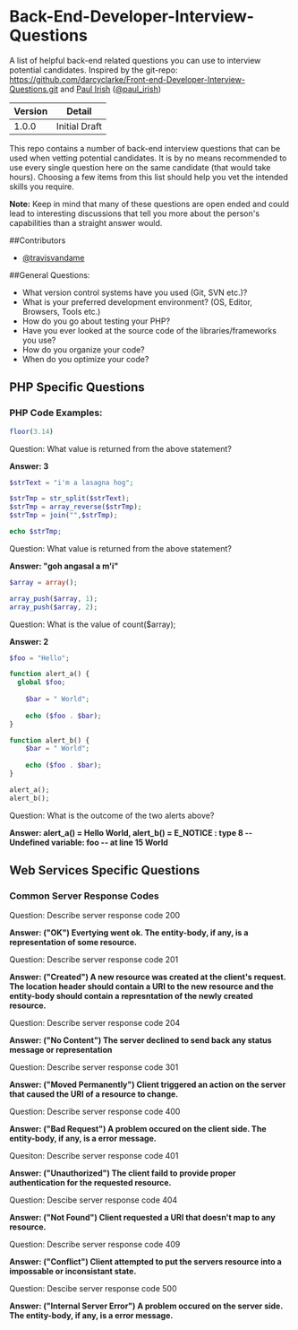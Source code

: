 Back-End-Developer-Interview-Questions
======================================

A list of helpful back-end related questions you can use to interview potential candidates. 
Inspired by the git-repo: https://github.com/darcyclarke/Front-end-Developer-Interview-Questions.git and
[Paul Irish](http://paulirish.com) ([@paul_irish](http://twitter.com/paul_irish)) 

|Version    |Detail          |
|-----------|----------------|
|1.0.0      |Initial Draft   |

This repo contains a number of back-end interview questions that can be used when vetting potential candidates. 
It is by no means recommended to use every single question here on the same candidate (that would take hours). 
Choosing a few items from this list should help you vet the intended skills you require.

**Note:** Keep in mind that many of these questions are open ended and could lead to interesting discussions that tell 
you more about the person's capabilities than a straight answer would.

##Contributors

* [@travisvandame](http://www.twitter.com/travisvandame)

##General Questions:

* What version control systems have you used (Git, SVN etc.)?
* What is your preferred development environment? (OS, Editor, Browsers, Tools etc.)
* How do you go about testing your PHP?
* Have you ever looked at the source code of the libraries/frameworks you use?
* How do you organize your code?
* When do you optimize your code?

## PHP Specific Questions

### PHP Code Examples:
```php
floor(3.14)
```
Question: What value is returned from the above statement?

**Answer: 3**

```php
$strText = "i'm a lasagna hog";

$strTmp = str_split($strText);
$strTmp = array_reverse($strTmp);
$strTmp = join("",$strTmp);

echo $strTmp;
```
Question: What value is returned from the above statement? 

**Answer: "goh angasal a m'i"**

```PHP
$array = array();

array_push($array, 1);
array_push($array, 2);
```
Question: What is the value of count($array);

**Answer: 2**

```PHP
$foo = "Hello";

function alert_a() {
  global $foo;
	
	$bar = " World";
	
	echo ($foo . $bar);
}

function alert_b() {	
	$bar = " World";
	
	echo ($foo . $bar);
}

alert_a();
alert_b();
```
Question: What is the outcome of the two alerts above?

**Answer: alert_a() = Hello World, alert_b() = E_NOTICE : type 8 -- Undefined variable: foo -- at line 15 World**

## Web Services Specific Questions

### Common Server Response Codes

Question: Describe server response code 200

**Answer: ("OK") Evertying went ok. The entity-body, if any, is a representation of some resource.**

Question: Describe server response code 201

**Answer: ("Created") A new resource was created at the client's request. The location header should contain a URI to the new resource and the entity-body should contain a represntation of the newly created resource.**

Question: Describe server response code 204

**Answer: ("No Content") The server declined to send back any status message or representation** 

Question: Describe server response code 301

**Answer: ("Moved Permanently") Client triggered an action on the server that caused the URI of a resource to change.**

Question: Describe server response code 400

**Answer: ("Bad Request") A problem occured on the client side. The entity-body, if any, is a error message.**

Quesiton: Describe server response code 401

**Answer: ("Unauthorized") The client faild to provide proper authentication for the requested resource.**

Question: Descibe server response code 404

**Answer: ("Not Found") Client requested a URI that doesn't map to any resource.**

Question: Describe server response code 409

**Answer: ("Conflict") Client attempted to put the servers resource into a impossable or inconsistant state.**

Question: Descibe server response code 500

**Answer: ("Internal Server Error") A problem occured on the server side. The entity-body, if any, is a error message.**
